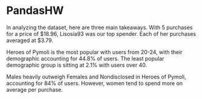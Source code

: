 # PandasHW

In analyzing the dataset, here are three main takeaways. With 5 purchases for a price of $18.96, Lisosia93 was our top spender. Each of her purchases averaged at $3.79. 

Heroes of Pymoli is the most popular with users from 20-24, with their demographic accounting for 44.8% of users. The least popular demographic group is sitting at 2.1% with users over 40.

Males heavily outweigh Females and Nondisclosed in Heroes of Pymoli, accounting for 84% of users. However, women tend to spend more on average per purchase.
